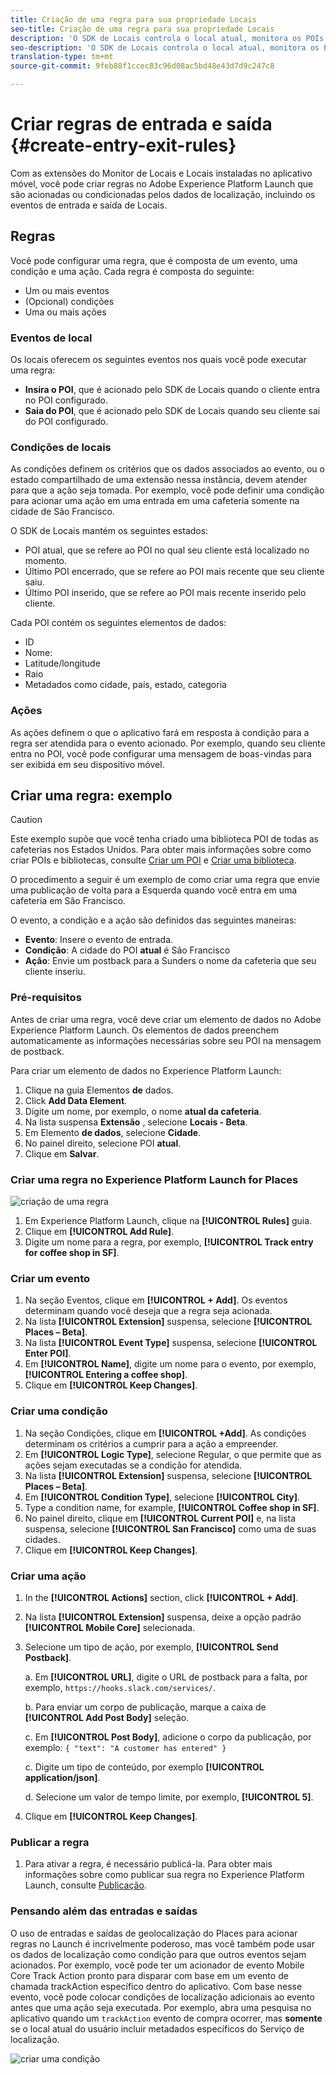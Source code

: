 ```yaml
---
title: Criação de uma regra para sua propriedade Locais
seo-title: Criação de uma regra para sua propriedade Locais
description: 'O SDK de Locais controla o local atual, monitora os POIs configurados em torno do local atual e rastreia os eventos de entrada e saída desses POIs. '
seo-description: 'O SDK de Locais controla o local atual, monitora os POIs configurados em torno do local atual e rastreia os eventos de entrada e saída desses POIs. '
translation-type: tm+mt
source-git-commit: 9feb88f1ccec83c96d08ac5bd48e43d7d9c247c8

---
```



# Criar regras de entrada e saída {#create-entry-exit-rules}

Com as extensões do Monitor de Locais e Locais instaladas no aplicativo móvel, você pode criar regras no Adobe Experience Platform Launch que são acionadas ou condicionadas pelos dados de localização, incluindo os eventos de entrada e saída de Locais.

## Regras

Você pode configurar uma regra, que é composta de um evento, uma condição e uma ação. Cada regra é composta do seguinte:

* Um ou mais eventos
* (Opcional) condições
* Uma ou mais ações

### Eventos de local

Os locais oferecem os seguintes eventos nos quais você pode executar uma regra:

* **Insira o POI**, que é acionado pelo SDK de Locais quando o cliente entra no POI configurado.
* **Saia do POI**, que é acionado pelo SDK de Locais quando seu cliente sai do POI configurado.

### Condições de locais

As condições definem os critérios que os dados associados ao evento, ou o estado compartilhado de uma extensão nessa instância, devem atender para que a ação seja tomada. Por exemplo, você pode definir uma condição para acionar uma ação em uma entrada em uma cafeteria somente na cidade de São Francisco.

O SDK de Locais mantém os seguintes estados:

* POI atual, que se refere ao POI no qual seu cliente está localizado no momento.
* Último POI encerrado, que se refere ao POI mais recente que seu cliente saiu.
* Último POI inserido, que se refere ao POI mais recente inserido pelo cliente.

Cada POI contém os seguintes elementos de dados:

* ID
* Nome:
* Latitude/longitude
* Raio
* Metadados como cidade, país, estado, categoria

### Ações

As ações definem o que o aplicativo fará em resposta à condição para a regra ser atendida para o evento acionado. Por exemplo, quando seu cliente entra no POI, você pode configurar uma mensagem de boas-vindas para ser exibida em seu dispositivo móvel.

## Criar uma regra: exemplo

>[!CAUTION]
>
>Este exemplo supõe que você tenha criado uma biblioteca POI de todas as cafeterias nos Estados Unidos. Para obter mais informações sobre como criar POIs e bibliotecas, consulte [Criar um POI](https://placesdocs.com/places-services-by-adobe-documentation/places-database-management-1/managing-pois-in-the-places-ui#create-a-poi) e [Criar uma biblioteca](https://placesdocs.com/places-services-by-adobe-documentation/places-database-management-1/manage-libraries#create-a-library).

O procedimento a seguir é um exemplo de como criar uma regra que envie uma publicação de volta para a Esquerda quando você entra em uma cafeteria em São Francisco.

O evento, a condição e a ação são definidos das seguintes maneiras:

* **Evento**: Insere o evento de entrada.
* **Condição**: A cidade do POI **atual** é São Francisco
* **Ação**: Envie um postback para a Sunders o nome da cafeteria que seu cliente inseriu.

### Pré-requisitos

Antes de criar uma regra, você deve criar um elemento de dados no Adobe Experience Platform Launch. Os elementos de dados preenchem automaticamente as informações necessárias sobre seu POI na mensagem de postback.

Para criar um elemento de dados no Experience Platform Launch:

1. Clique na guia Elementos **de** dados.
2. Click **Add Data Element**.
3. Digite um nome, por exemplo, o nome **atual da cafeteria**.
4. Na lista suspensa **Extensão** , selecione **Locais - Beta**.
5. Em Elemento **de dados**, selecione **Cidade**.
6. No painel direito, selecione POI **atual**.
7. Clique em **Salvar**.

### Criar uma regra no Experience Platform Launch for Places

![criação de uma regra](/help/assets/placesrule.png)

1. Em Experience Platform Launch, clique na **[!UICONTROL Rules]** guia.
2. Clique em **[!UICONTROL Add Rule]**.
3. Digite um nome para a regra, por exemplo, **[!UICONTROL Track entry for coffee shop in SF]**.

### Criar um evento

1. Na seção Eventos, clique em **[!UICONTROL + Add]**. Os eventos determinam quando você deseja que a regra seja acionada.
2. Na lista **[!UICONTROL Extension]** suspensa, selecione **[!UICONTROL Places – Beta]**.
3. Na lista **[!UICONTROL Event Type]** suspensa, selecione **[!UICONTROL Enter POI]**.
4. Em **[!UICONTROL Name]**, digite um nome para o evento, por exemplo, **[!UICONTROL Entering a coffee shop]**.
5. Clique em **[!UICONTROL Keep Changes]**.

### Criar uma condição

1. Na seção Condições, clique em **[!UICONTROL +Add]**. As condições determinam os critérios a cumprir para a ação a empreender.
2. Em **[!UICONTROL Logic Type]**, selecione Regular, o que permite que as ações sejam executadas se a condição for atendida.
3. Na lista **[!UICONTROL Extension]** suspensa, selecione **[!UICONTROL Places – Beta]**.
4. Em **[!UICONTROL Condition Type]**, selecione **[!UICONTROL City]**.
5. Type a condition name, for example, **[!UICONTROL Coffee shop in SF]**.
6. No painel direito, clique em **[!UICONTROL Current POI]** e, na lista suspensa, selecione **[!UICONTROL San Francisco]** como uma de suas cidades.
7. Clique em **[!UICONTROL Keep Changes]**.

### Criar uma ação

1. In the **[!UICONTROL Actions]** section, click **[!UICONTROL + Add]**.
2. Na lista **[!UICONTROL Extension]** suspensa, deixe a opção padrão **[!UICONTROL Mobile Core]** selecionada.
3. Selecione um tipo de ação, por exemplo, **[!UICONTROL Send Postback]**.

   a. Em **[!UICONTROL URL]**, digite o URL de postback para a falta, por exemplo, `https://hooks.slack.com/services/`.

   b. Para enviar um corpo de publicação, marque a caixa de **[!UICONTROL Add Post Body]** seleção.

   c. Em **[!UICONTROL Post Body]**, adicione o corpo da publicação, por exemplo: `{ "text": "A customer has entered" }`

   c. Digite um tipo de conteúdo, por exemplo **[!UICONTROL application/json]**.

   d. Selecione um valor de tempo limite, por exemplo, **[!UICONTROL 5]**.

4. Clique em **[!UICONTROL Keep Changes]**.

### Publicar a regra

1. Para ativar a regra, é necessário publicá-la. Para obter mais informações sobre como publicar sua regra no Experience Platform Launch, consulte [Publicação](https://docs.adobelaunch.com/launch-reference/publishing).

### Pensando além das entradas e saídas

O uso de entradas e saídas de geolocalização do Places para acionar regras no Launch é incrivelmente poderoso, mas você também pode usar os dados de localização como condição para que outros eventos sejam acionados. Por exemplo, você pode ter um acionador de evento Mobile Core Track Action pronto para disparar com base em um evento de chamada trackAction específico dentro do aplicativo. Com base nesse evento, você pode colocar condições de localização adicionais ao evento antes que uma ação seja executada. Por exemplo, abra uma pesquisa no aplicativo quando um `trackAction` evento de compra ocorrer, mas **somente** se o local atual do usuário incluir metadados específicos do Serviço de localização.

![criar uma condição](/help/assets/places-condition.png)